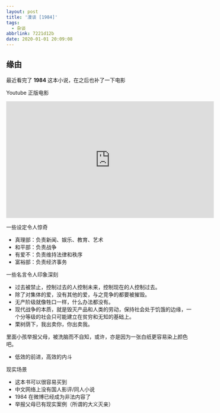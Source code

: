 ```yaml
---
layout: post
title: '漫谈 [1984]'
tags:
  - 杂谈
abbrlink: 7221d12b
date: 2020-01-01 20:09:08
---
```


## 缘由

最近看完了 **1984** 这本小说，在之后也补了一下电影

Youtube 正版电影

<iframe width="560" height="315" src="https://www.youtube.com/embed/S0WSCZx6R6M" frameborder="0" allow="accelerometer; autoplay; encrypted-media; gyroscope; picture-in-picture" allowfullscreen></iframe>

一些设定令人惊奇

- 真理部：负责新闻、娱乐、教育、艺术
- 和平部：负责战争
- 有爱不：负责维持法律和秩序
- 富裕部：负责经济事务

一些名言令人印象深刻

- 过去被禁止，控制过去的人控制未来，控制现在的人控制过去。
- 除了对集体的爱，没有其他的爱，与之竞争的都要被摧毁。
- 无产阶级就像牲口一样，什么办法都没有。
- 现代战争的本质，就是毁灭产品和人类的劳动，保持社会处于饥饿的边缘，一个分等级的社会只可能建立在贫穷和无知的基础上。
- 栗树荫下，我出卖你，你出卖我。

里面小孩举报父母，被洗脑而不自知，或许，亦是因为一张白纸更容易染上颜色吧。

- 低效的前进，高效的内斗

现实场景

- 这本书可以很容易买到
- 中文网络上没有国人影评/同人小说
- 1984 在微博已经成为非法内容了
- 举报父母已有现实案例（所谓的大义灭亲）
